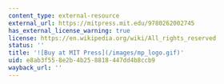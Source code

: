 ```yaml
---
content_type: external-resource
external_url: https://mitpress.mit.edu/9780262002745
has_external_license_warning: true
license: https://en.wikipedia.org/wiki/All_rights_reserved
status: ''
title: '![Buy at MIT Press](/images/mp_logo.gif)'
uid: e8ab3f55-8e2b-4b25-8818-447dd4b8ccb9
wayback_url: ''
---
```

